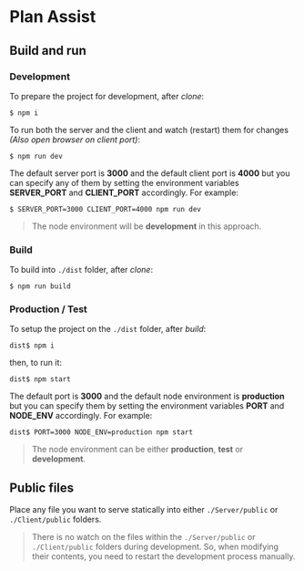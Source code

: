 # Plan Assist

## Build and run

### Development

To prepare the project for development, after _clone_:

    $ npm i

To run both the server and the client and watch (restart) them for changes _(Also open browser on client port)_:

    $ npm run dev

The default server port is **3000** and the default client port is **4000** but you can specify any of them by setting the environment variables **SERVER_PORT** and **CLIENT_PORT** accordingly. For example:

    $ SERVER_PORT=3000 CLIENT_PORT=4000 npm run dev

> The node environment will be **development** in this approach.

### Build

To build into `./dist` folder, after _clone_:

    $ npm run build

### Production / Test

To setup the project on the `./dist` folder, after _build_:

    dist$ npm i

then, to run it:

    dist$ npm start

The default port is **3000** and the default node environment is **production** but you can specify them by setting the environment variables **PORT** and **NODE_ENV** accordingly. For example:

    dist$ PORT=3000 NODE_ENV=production npm start

> The node environment can be either **production**, **test** or **development**.

## Public files

Place any file you want to serve statically into either `./Server/public` or `./Client/public` folders.

> There is no watch on the files within the `./Server/public` or `./Client/public` folders during development. So, when modifying their contents, you need to restart the development process manually.
